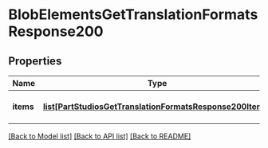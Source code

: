 # BlobElementsGetTranslationFormatsResponse200

## Properties
Name | Type | Description | Notes
------------ | ------------- | ------------- | -------------
**items** | [**list[PartStudiosGetTranslationFormatsResponse200Items]**](PartStudiosGetTranslationFormatsResponse200Items.md) | Array of translation formats | [optional] 

[[Back to Model list]](../README.md#documentation-for-models) [[Back to API list]](../README.md#documentation-for-api-endpoints) [[Back to README]](../README.md)



